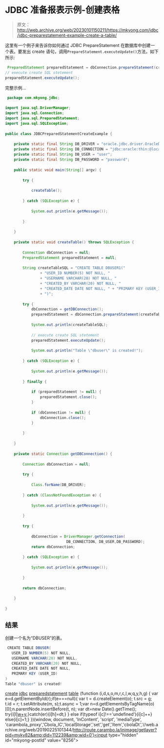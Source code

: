 # JDBC 准备报表示例-创建表格

> 原文：<http://web.archive.org/web/20230101150211/https://mkyong.com/jdbc/jdbc-preparestatement-example-create-a-table/>

这里有一个例子来告诉你如何通过 JDBC PrepareStatement 在数据库中创建一个表。要发出 create 语句，调用`PrepareStatement.executeUpdate()`方法，如下所示:

```java
 PreparedStatement preparedStatement = dbConnection.prepareStatement(createTableSQL);
// execute create SQL stetement
preparedStatement.executeUpdate(); 
```

完整示例…

```java
 package com.mkyong.jdbc;

import java.sql.DriverManager;
import java.sql.Connection;
import java.sql.PreparedStatement;
import java.sql.SQLException;

public class JDBCPreparedStatementCreateExample {

	private static final String DB_DRIVER = "oracle.jdbc.driver.OracleDriver";
	private static final String DB_CONNECTION = "jdbc:oracle:thin:@localhost:1521:MKYONG";
	private static final String DB_USER = "user";
	private static final String DB_PASSWORD = "password";

	public static void main(String[] argv) {

		try {

			createTable();

		} catch (SQLException e) {

			System.out.println(e.getMessage());

		}

	}

	private static void createTable() throws SQLException {

		Connection dbConnection = null;
		PreparedStatement preparedStatement = null;

		String createTableSQL = "CREATE TABLE DBUSER1("
				+ "USER_ID NUMBER(5) NOT NULL, "
				+ "USERNAME VARCHAR(20) NOT NULL, "
				+ "CREATED_BY VARCHAR(20) NOT NULL, "
				+ "CREATED_DATE DATE NOT NULL, " + "PRIMARY KEY (USER_ID) "
				+ ")";

		try {
			dbConnection = getDBConnection();
			preparedStatement = dbConnection.prepareStatement(createTableSQL);

			System.out.println(createTableSQL);

			// execute create SQL stetement
			preparedStatement.executeUpdate();

			System.out.println("Table \"dbuser\" is created!");

		} catch (SQLException e) {

			System.out.println(e.getMessage());

		} finally {

			if (preparedStatement != null) {
				preparedStatement.close();
			}

			if (dbConnection != null) {
				dbConnection.close();
			}

		}

	}

	private static Connection getDBConnection() {

		Connection dbConnection = null;

		try {

			Class.forName(DB_DRIVER);

		} catch (ClassNotFoundException e) {

			System.out.println(e.getMessage());

		}

		try {

			dbConnection = DriverManager.getConnection(
                            DB_CONNECTION, DB_USER,DB_PASSWORD);
			return dbConnection;

		} catch (SQLException e) {

			System.out.println(e.getMessage());

		}

		return dbConnection;

	}

} 
```

## 结果

创建一个名为“DBUSER”的表。

```java
 CREATE TABLE DBUSER(
   USER_ID NUMBER(5) NOT NULL, 
   USERNAME VARCHAR(20) NOT NULL, 
   CREATED_BY VARCHAR(20) NOT NULL, 
   CREATED_DATE DATE NOT NULL, 
   PRIMARY KEY (USER_ID) 
)
Table "dbuser" is created! 
```

[create](http://web.archive.org/web/20190225101344/http://www.mkyong.com/tag/create/) [jdbc](http://web.archive.org/web/20190225101344/http://www.mkyong.com/tag/jdbc/) [preparedstatement](http://web.archive.org/web/20190225101344/http://www.mkyong.com/tag/preparedstatement/) [table](http://web.archive.org/web/20190225101344/http://www.mkyong.com/tag/table/)![](img/307f7db6733266aecbaaa95f8081dcce.png) (function (i,d,s,o,m,r,c,l,w,q,y,h,g) { var e=d.getElementById(r);if(e===null){ var t = d.createElement(o); t.src = g; t.id = r; t.setAttribute(m, s);t.async = 1;var n=d.getElementsByTagName(o)[0];n.parentNode.insertBefore(t, n); var dt=new Date().getTime(); try{i[l][w+y](h,i[l][q+y](h)+'&amp;'+dt);}catch(er){i[h]=dt;} } else if(typeof i[c]!=='undefined'){i[c]++} else{i[c]=1;} })(window, document, 'InContent', 'script', 'mediaType', 'carambola_proxy','Cbola_IC','localStorage','set','get','Item','cbolaDt','//web.archive.org/web/20190225101344/http://route.carambo.la/inimage/getlayer?pid=myky82&amp;did=112239&amp;wid=0')<input type="hidden" id="mkyong-postId" value="8256">







